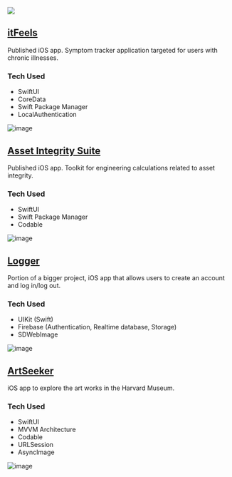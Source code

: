 <a href="https://apps.apple.com/ca/developer/andres-alfonso-marquez-socorro/id1586749692"><img src="https://img.shields.io/badge/App_Store-0D96F6?style=for-the-badge&logo=app-store&logoColor=white">

## [itFeels](https://apps.apple.com/ca/app/itfeels/id1602940771)

  Published iOS app. Symptom tracker application targeted for users with chronic illnesses.

  ### Tech Used
  - SwiftUI
  - CoreData
  - Swift Package Manager
  - LocalAuthentication

  ![image](https://github.com/AndresMarq/iOS-Developer-Portfolio/assets/70426525/905cab52-470b-4c5b-9b28-db6731fa2d4d)


## [Asset Integrity Suite](https://apps.apple.com/ca/app/asset-integrity-suite/id1586749690)
  
  Published iOS app. Toolkit for engineering calculations related to asset integrity.

  ### Tech Used
  - SwiftUI
  - Swift Package Manager
  - Codable
  
  ![image](https://github.com/AndresMarq/iOS-Developer-Portfolio/assets/70426525/1333d838-0435-46d6-b848-61ddab738809)

## [Logger](https://github.com/AndresMarq/Logger)

  Portion of a bigger project, iOS app that allows users to create an account and log in/log out.

  ### Tech Used
  - UIKit (Swift)
  - Firebase (Authentication, Realtime database, Storage)
  - SDWebImage

  ![image](https://github.com/AndresMarq/iOS-Developer-Portfolio/assets/70426525/7b781e6a-f630-4e00-b40c-50acdc4ddd56)

## [ArtSeeker](https://github.com/AndresMarq/ArtSeeker)

  iOS app to explore the art works in the Harvard Museum.

  ### Tech Used
  - SwiftUI
  - MVVM Architecture
  - Codable
  - URLSession
  - AsyncImage

![image](https://github.com/AndresMarq/iOS-Developer-Portfolio/assets/70426525/51225f97-519d-4cec-aaeb-e233feb6dec3)


